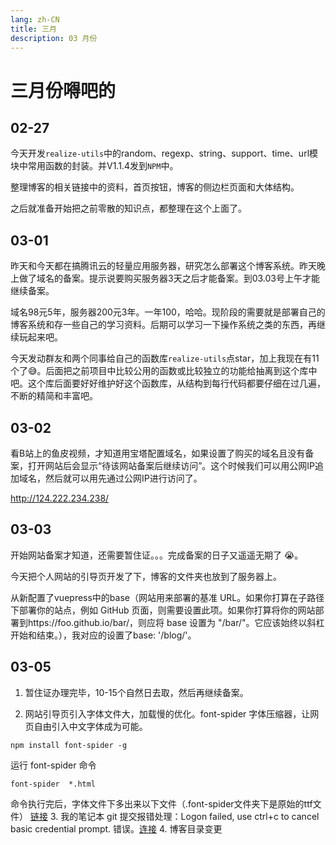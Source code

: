 ```yaml
---
lang: zh-CN
title: 三月
description: 03 月份
---
```


# 三月份嘚吧的

## 02-27

今天开发`realize-utils`中的random、regexp、string、support、time、url模块中常用函数的封装。并V1.1.4发到`NPM`中。

整理博客的相关链接中的资料，首页按钮，博客的侧边栏页面和大体结构。

之后就准备开始把之前零散的知识点，都整理在这个上面了。

## 03-01

昨天和今天都在搞腾讯云的轻量应用服务器，研究怎么部署这个博客系统。昨天晚上做了域名的备案。提示说要购买服务器3天之后才能备案。到03.03号上午才能继续备案。

域名98元5年，服务器200元3年。一年100，哈哈。现阶段的需要就是部署自己的博客系统和存一些自己的学习资料。后期可以学习一下操作系统之类的东西，再继续玩起来吧。

今天发动群友和两个同事给自己的函数库`realize-utils`点star，加上我现在有11个了😅。后面把之前项目中比较公用的函数或比较独立的功能给抽离到这个库中吧。这个库后面要好好维护好这个函数库，从结构到每行代码都要仔细在过几遍，不断的精简和丰富吧。

## 03-02

看B站上的鱼皮视频，才知道用宝塔配置域名，如果设置了购买的域名且没有备案，打开网站后会显示“待该网站备案后继续访问”。这个时候我们可以用公网IP追加域名，然后就可以用先通过公网IP进行访问了。

http://124.222.234.238/

## 03-03

开始网站备案才知道，还需要暂住证。。。完成备案的日子又遥遥无期了 :sob:。

今天把个人网站的引导页开发了下，博客的文件夹也放到了服务器上。

从新配置了vuepress中的base（网站用来部署的基准 URL。如果你打算在子路径下部署你的站点，例如 GitHub 页面，则需要设置此项。如果你打算将你的网站部署到https://foo.github.io/bar/，则应将 base 设置为 "/bar/"。它应该始终以斜杠开始和结束。），我对应的设置了base: '/blog/'。

## 03-05

1. 暂住证办理完毕，10-15个自然日去取，然后再继续备案。

2. 网站引导页引入字体文件大，加载慢的优化。font-spider 字体压缩器，让网页自由引入中文字体成为可能。

```shell
npm install font-spider -g
```

运行 font-spider 命令

```shell
font-spider  *.html
```

命令执行完后，字体文件下多出来以下文件（.font-spider文件夹下是原始的ttf文件）
[链接](https://www.jianshu.com/p/3a2c7272269d)
3. 我的笔记本 git 提交报错处理：Logon failed, use ctrl+c to cancel basic credential prompt. 错误。[连接](https://shliang.blog.csdn.net/article/details/101040291?spm=1001.2101.3001.6661.1&utm_medium=distribute.pc_relevant_t0.none-task-blog-2%7Edefault%7ECTRLIST%7ERate-1.pc_relevant_default&depth_1-utm_source=distribute.pc_relevant_t0.none-task-blog-2%7Edefault%7ECTRLIST%7ERate-1.pc_relevant_default&utm_relevant_index=1)
4. 博客目录变更
